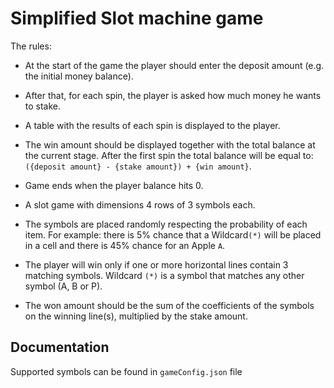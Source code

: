 
# Simplified Slot machine game

The rules:

- At the start of the game the player should enter the deposit amount (e.g. the initial money balance).

- After that, for each spin, the player is asked how much money he wants to stake.

- A table with the results of each spin is displayed to the player.

- The win amount should be displayed together with the total balance at the current stage. After the first spin the total balance will be equal to: `({deposit amount} - {stake amount}) + {win amount}`.

- Game ends when the player balance hits 0.

- A slot game with dimensions 4 rows of 3 symbols each.

- The symbols are placed randomly respecting the probability of each item. For example: there is 5% chance that a Wildcard`(*)` will be placed in a cell and there is 45% chance for an Apple `A`.

- The player will win only if one or more horizontal lines contain 3 matching symbols. Wildcard `(*)` is a symbol that matches any other symbol (A, B or P).

- The won amount should be the sum of the coefficients of the symbols on the winning line(s), multiplied by the stake amount.



## Documentation

Supported symbols can be found in `gameConfig.json` file

